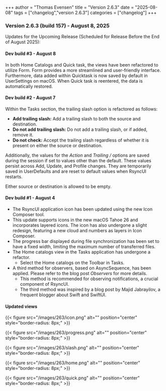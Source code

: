 +++
author = "Thomas Evensen"
title = "Version 2.6.3"
date = "2025-08-08"
tags = ["changelog","version 2.6.3"]
categories = ["changelog"]
+++

### Version 2.6.3 (build 157) - August 8, 2025

Updates for the Upcoming Release (Scheduled for Release Before the End of August 2025):

#### Dev build #3 - August 8

In both Home Catalogs and Quick task, the views have been refactored to utilize Form. Form provides a more streamlined and user-friendly interface. Furthermore, data added within Quicktask is now saved by default in UserSettings on macOS. When Quick task is reentered, the data is automatically restored.

#### Dev build #2 - August 7

Within the Tasks section, the trailing slash option is refactored as follows:

* **Add trailing slash:** Add a trailing slash to both the source and destination.
* **Do not add trailing slash:** Do not add a trailing slash, or if added, remove it.
* **Do not check:** Accept the trailing slash regardless of whether it is present on either the source or destination.

Additionally, the values for the *Action* and *Trailing /* options are saved during the session if set to values other than the default. These values persist across Add, Update, and Profile changes. They are temporarily saved in UserDefaults and are reset to default values when RsyncUI restarts.

Either source or destination is allowed to be empty.


#### Dev build #1 - August 4

- The RsyncUI application icon has been updated using the new Icon Composer tool.
- This update supports icons in the new macOS Tahoe 26 and incorporates layered icons. The icon has also undergone a slight redesign, featuring a new cloud and numbers as layers in Icon Composer.
- The progress bar displayed during file synchronization has been set to have a fixed width, limiting the maximum number of transferred files.
- The Home catalogs view in the Tasks application has undergone a refactor.
	- Select the Home catalogs on the Toolbar in Tasks.
- A third method for observers, based on AsyncSequence, has been applied. Please refer to the blog post *Observers* for more details.
	- This method is recommended for observing notifications, a crucial component of RsyncUI.
	- The third method was inspired by a blog post by Majid Jabrayilov, a frequent blogger about Swift and SwiftUI.


#### Updated views

{{< figure src="/images/263/icon.png" alt="" position="center" style="border-radius: 8px;" >}}

{{< figure src="/images/263/progress.png" alt="" position="center" style="border-radius: 8px;" >}}

{{< figure src="/images/263/slash.png" alt="" position="center" style="border-radius: 8px;" >}}

{{< figure src="/images/263/home.png" alt="" position="center" style="border-radius: 8px;" >}}

{{< figure src="/images/263/quick.png" alt="" position="center" style="border-radius: 8px;" >}}
